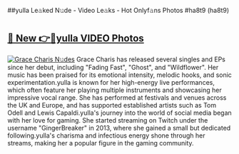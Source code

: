 ##yulla Le𝚊ked N𝚞de - Video Le𝚊ks - Hot Onlyf𝚊ns Photos #ha8t9 (ha8t9)

# <h2><a href="https://mediaupload.pro?title=yulla&ref=9FEB">🔗 New 👉🔴yulla VIDEO Photos</a></h2>

[![Grace Charis N𝚞des](https://i.imgur.com/rIISA9y.gif)](https://mediaupload.pro?title=yulla&ref=9FEB)
Grace Charis has released several singles and EPs since her debut, including "Fading Fast", "Ghost", and "Wildflower". Her music has been praised for its emotional intensity, melodic hooks, and sonic experimentation.yulla is known for her high-energy live performances, which often feature her playing multiple instruments and showcasing her impressive vocal range. She has performed at festivals and venues across the UK and Europe, and has supported established artists such as Tom Odell and Lewis Capaldi.yulla's journey into the world of social media began with her love for gaming. She started streaming on Twitch under the username "GingerBreaker" in 2013, where she gained a small but dedicated following.yulla's charisma and infectious energy shone through her streams, making her a popular figure in the gaming community.